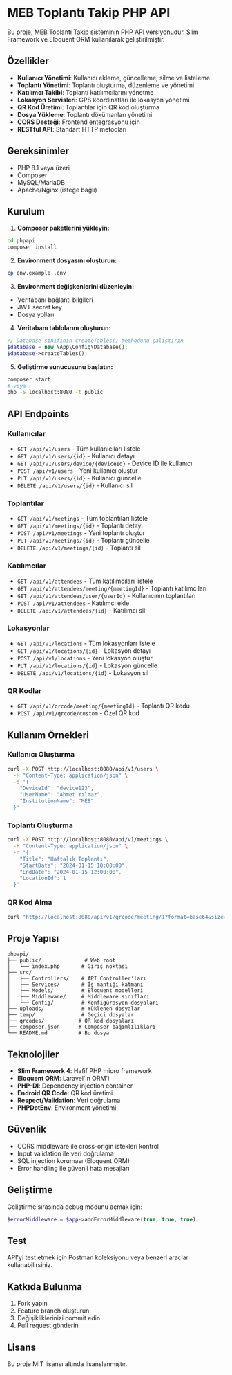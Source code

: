 # MEB Toplantı Takip PHP API

Bu proje, MEB Toplantı Takip sisteminin PHP API versiyonudur. Slim Framework ve Eloquent ORM kullanılarak geliştirilmiştir.

## Özellikler

- **Kullanıcı Yönetimi**: Kullanıcı ekleme, güncelleme, silme ve listeleme
- **Toplantı Yönetimi**: Toplantı oluşturma, düzenleme ve yönetimi
- **Katılımcı Takibi**: Toplantı katılımcılarını yönetme
- **Lokasyon Servisleri**: GPS koordinatları ile lokasyon yönetimi
- **QR Kod Üretimi**: Toplantılar için QR kod oluşturma
- **Dosya Yükleme**: Toplantı dökümanları yönetimi
- **CORS Desteği**: Frontend entegrasyonu için
- **RESTful API**: Standart HTTP metodları

## Gereksinimler

- PHP 8.1 veya üzeri
- Composer
- MySQL/MariaDB
- Apache/Nginx (isteğe bağlı)

## Kurulum

1. **Composer paketlerini yükleyin:**
```bash
cd phpapi
composer install
```

2. **Environment dosyasını oluşturun:**
```bash
cp env.example .env
```

3. **Environment değişkenlerini düzenleyin:**
- Veritabanı bağlantı bilgileri
- JWT secret key
- Dosya yolları

4. **Veritabanı tablolarını oluşturun:**
```php
// Database sınıfının createTables() methodunu çalıştırın
$database = new \App\Config\Database();
$database->createTables();
```

5. **Geliştirme sunucusunu başlatın:**
```bash
composer start
# veya
php -S localhost:8080 -t public
```

## API Endpoints

### Kullanıcılar
- `GET /api/v1/users` - Tüm kullanıcıları listele
- `GET /api/v1/users/{id}` - Kullanıcı detayı
- `GET /api/v1/users/device/{deviceId}` - Device ID ile kullanıcı
- `POST /api/v1/users` - Yeni kullanıcı oluştur
- `PUT /api/v1/users/{id}` - Kullanıcı güncelle
- `DELETE /api/v1/users/{id}` - Kullanıcı sil

### Toplantılar
- `GET /api/v1/meetings` - Tüm toplantıları listele
- `GET /api/v1/meetings/{id}` - Toplantı detayı
- `POST /api/v1/meetings` - Yeni toplantı oluştur
- `PUT /api/v1/meetings/{id}` - Toplantı güncelle
- `DELETE /api/v1/meetings/{id}` - Toplantı sil

### Katılımcılar
- `GET /api/v1/attendees` - Tüm katılımcıları listele
- `GET /api/v1/attendees/meeting/{meetingId}` - Toplantı katılımcıları
- `GET /api/v1/attendees/user/{userId}` - Kullanıcının toplantıları
- `POST /api/v1/attendees` - Katılımcı ekle
- `DELETE /api/v1/attendees/{id}` - Katılımcı sil

### Lokasyonlar
- `GET /api/v1/locations` - Tüm lokasyonları listele
- `GET /api/v1/locations/{id}` - Lokasyon detayı
- `POST /api/v1/locations` - Yeni lokasyon oluştur
- `PUT /api/v1/locations/{id}` - Lokasyon güncelle
- `DELETE /api/v1/locations/{id}` - Lokasyon sil

### QR Kodlar
- `GET /api/v1/qrcode/meeting/{meetingId}` - Toplantı QR kodu
- `POST /api/v1/qrcode/custom` - Özel QR kod

## Kullanım Örnekleri

### Kullanıcı Oluşturma
```bash
curl -X POST http://localhost:8080/api/v1/users \
  -H "Content-Type: application/json" \
  -d '{
    "DeviceId": "device123",
    "UserName": "Ahmet Yılmaz",
    "InstitutionName": "MEB"
  }'
```

### Toplantı Oluşturma
```bash
curl -X POST http://localhost:8080/api/v1/meetings \
  -H "Content-Type: application/json" \
  -d '{
    "Title": "Haftalık Toplantı",
    "StartDate": "2024-01-15 10:00:00",
    "EndDate": "2024-01-15 12:00:00",
    "LocationId": 1
  }'
```

### QR Kod Alma
```bash
curl "http://localhost:8080/api/v1/qrcode/meeting/1?format=base64&size=300"
```

## Proje Yapısı

```
phpapi/
├── public/              # Web root
│   └── index.php       # Giriş noktası
├── src/
│   ├── Controllers/    # API Controller'ları
│   ├── Services/       # İş mantığı katmanı
│   ├── Models/         # Eloquent modelleri
│   ├── Middleware/     # Middleware sınıfları
│   └── Config/         # Konfigürasyon dosyaları
├── uploads/            # Yüklenen dosyalar
├── temp/               # Geçici dosyalar
├── qrcodes/           # QR kod dosyaları
├── composer.json      # Composer bağımlılıkları
└── README.md          # Bu dosya
```

## Teknolojiler

- **Slim Framework 4**: Hafif PHP micro framework
- **Eloquent ORM**: Laravel'in ORM'i
- **PHP-DI**: Dependency injection container
- **Endroid QR Code**: QR kod üretimi
- **Respect/Validation**: Veri doğrulama
- **PHPDotEnv**: Environment yönetimi

## Güvenlik

- CORS middleware ile cross-origin istekleri kontrol
- Input validation ile veri doğrulama
- SQL injection koruması (Eloquent ORM)
- Error handling ile güvenli hata mesajları

## Geliştirme

Geliştirme sırasında debug modunu açmak için:
```php
$errorMiddleware = $app->addErrorMiddleware(true, true, true);
```

## Test

API'yi test etmek için Postman koleksiyonu veya benzeri araçlar kullanabilirsiniz.

## Katkıda Bulunma

1. Fork yapın
2. Feature branch oluşturun
3. Değişikliklerinizi commit edin
4. Pull request gönderin

## Lisans

Bu proje MIT lisansı altında lisanslanmıştır. 